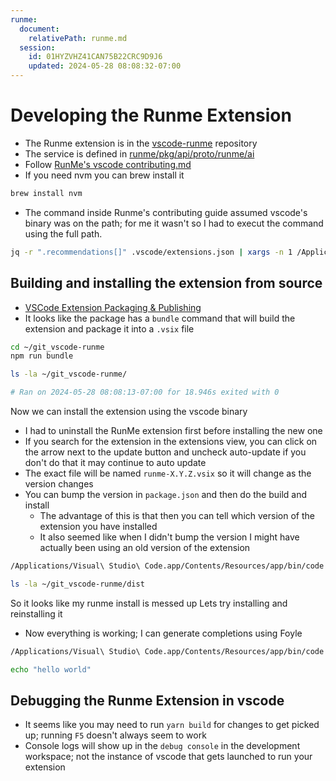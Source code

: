 ```yaml
---
runme:
  document:
    relativePath: runme.md
  session:
    id: 01HYZVHZ41CAN75B22CRC9D9J6
    updated: 2024-05-28 08:08:32-07:00
---
```


# Developing the Runme Extension

* The Runme extension is in the [vscode-runme](ht************************************me) repository
* The service is defined in [runme/pkg/api/proto/runme/ai](ht**************************************************************ai)
* Follow [RunMe's vscode contributing.md](ht**************************************************************md)
* If you need nvm you can brew install it

```sh {"id":"01HY2569DM0SR533BT4ZJTD2WV"}
brew install nvm
```

* The command inside Runme's contributing guide assumed vscode's binary was on the path; for me it wasn't so I had to execut
   the command using the full path.

```sh {"id":"01HY2584G3Q0A89TK1NRWVH0ZN"}
jq -r ".recommendations[]" .vscode/extensions.json | xargs -n 1 /Applications/Visual\ Studio\ Code.app/Contents/Resources/app/bin/code --force --install-extension
```

## Building and installing the extension from source

* [VSCode Extension Packaging & Publishing](ht**************************************************************************on)
* It looks like the package has a `bundle` command that will build the extension and package it into a `.vsix` file

```sh {"id":"01HY25HEG7CR7QCGJSERF3BB4K"}
cd ~/git_vscode-runme
npm run bundle
```

```sh {"id":"01HY25KVHCN2P1W9NV0ECD1TW0"}
ls -la ~/git_vscode-runme/

# Ran on 2024-05-28 08:08:13-07:00 for 18.946s exited with 0
```

Now we can install the extension using the vscode binary

* I had to uninstall the RunMe extension first before installing the new one
* If you search for the extension in the extensions view, you can click on the arrow next to the update button and uncheck auto-update
   if you don't do that it may continue to auto update
* The exact file will be named `runme-X.Y.Z.vsix` so it will change as the version changes
* You can bump the version in `package.json` and then do the build and install
  * The advantage of this is that then you can tell which version of the extension you have installed
  * It also seemed like when I didn't bump the version I might have actually been using an old version of the extension

```bash {"id":"01HYZVG8KZKYSTFS4R1RJZDS7P"}
/Applications/Visual\ Studio\ Code.app/Contents/Resources/app/bin/code --force --install-extension ~/gi************me/ru************ix
```

```sh {"id":"01HY264KZTS4J9NHJASJT1GYJ7"}
ls -la ~/git_vscode-runme/dist
```

So it looks like my runme install is messed up
Lets try installing and reinstalling it

* Now everything is working; I can generate completions using Foyle

```bash {"id":"01HY74YTEZDZVJYPMB0VMCE84S"}
/Applications/Visual\ Studio\ Code.app/Contents/Resources/app/bin/code --uninstall-extension stateful.runme

```

```bash {"id":"01HY75KYKE3SFAM5EXMDAVJDTQ"}
echo "hello world"
```

## Debugging the Runme Extension in vscode

* It seems like you may need to run `yarn build` for changes to get picked up; running `F5` doesn't always seem to work
* Console logs will show up in the `debug console` in the development workspace; not the instance of vscode that gets launched to run
   your extension